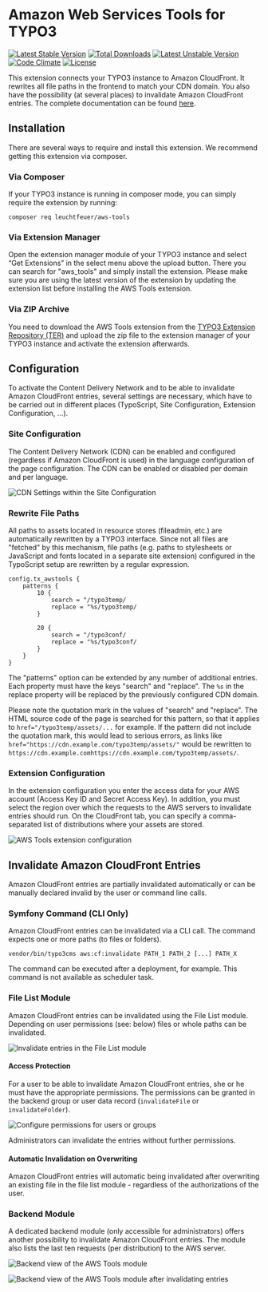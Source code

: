 Amazon Web Services Tools for TYPO3
===================================
[![Latest Stable Version](https://poser.pugx.org/leuchtfeuer/aws-tools/v/stable)](https://packagist.org/packages/leuchtfeuer/aws-tools)
[![Total Downloads](https://poser.pugx.org/leuchtfeuer/aws-tools/downloads)](https://packagist.org/packages/leuchtfeuer/aws-tools)
[![Latest Unstable Version](https://poser.pugx.org/leuchtfeuer/aws-tools/v/unstable)](https://packagist.org/packages/leuchtfeuer/aws-tools)
[![Code Climate](https://codeclimate.com/github/Leuchtfeuer/typo3-aws-tools/badges/gpa.svg)](https://codeclimate.com/github/Leuchtfeuer/typo3-aws-tools)
[![License](https://poser.pugx.org/leuchtfeuer/aws-tools/license)](https://packagist.org/packages/leuchtfeuer/aws-tools)

This extension connects your TYPO3 instance to Amazon CloudFront. It rewrites all file paths in the frontend to match your CDN
domain. You also have the possibility (at several places) to invalidate Amazon CloudFront entries.
The complete documentation can be found [here](https://docs.typo3.org/p/leuchtfeuer/aws-tools/master/en-us/).

## Installation

There are several ways to require and install this extension. We recommend getting this extension via composer.

### Via Composer

If your TYPO3 instance is running in composer mode, you can simply require the extension by running:

    composer req leuchtfeuer/aws-tools

### Via Extension Manager

Open the extension manager module of your TYPO3 instance and select “Get Extensions” in the select menu above the upload button. 
There you can search for "aws_tools" and simply install the extension. Please make sure you are using the latest version of the 
extension by updating the extension list before installing the AWS Tools extension.

### Via ZIP Archive

You need to download the AWS Tools extension from the 
[TYPO3 Extension Repository (TER)](https://extensions.typo3.org/extension/aws_tools/ "aws_tools in TER")  and upload the zip file 
to the extension manager of your TYPO3 instance and activate the extension afterwards.

## Configuration

To activate the Content Delivery Network and to be able to invalidate Amazon CloudFront entries, several settings are necessary,
which have to be carried out in different places (TypoScript, Site Configuration, Extension Configuration, ...).

### Site Configuration

The Content Delivery Network  (CDN) can be enabled and configured (regardless if Amazon CloudFront is used) in the language
configuration of the page configuration. The CDN can be enabled or disabled per domain and per language.

![CDN Settings within the Site Configuration](https://raw.githubusercontent.com/Leuchtfeuer/typo3-aws-tools/master/Documentation/Images/site-configuration.png "CDN Settings within the Site Configuration")

### Rewrite File Paths

All paths to assets located in resource stores (fileadmin, etc.) are automatically rewritten by a TYPO3 interface. Since not all
files are "fetched" by this mechanism, file paths (e.g. paths to stylesheets or JavaScript and fonts located in a separate site 
extension) configured in the TypoScript setup are rewritten by a regular expression.

```
config.tx_awstools {
    patterns {
        10 {
            search = "/typo3temp/
            replace = "%s/typo3temp/
        }

        20 {
            search = "/typo3conf/
            replace = "%s/typo3conf/
        }
    }
}
```

The "patterns" option can be extended by any number of additional entries. Each property must have the keys "search" and 
"replace". The `%s` in the replace property will be replaced by the previously configured CDN domain.

Please note the quotation mark in the values of "search" and "replace". The HTML source code of the page is searched for this 
pattern, so that it applies to `href="/typo3temp/assets/...` for example. If the pattern did not include the quotation mark, this 
would lead to serious errors, as links like `href="https://cdn.example.com/typo3temp/assets/"` would be rewritten to 
`https://cdn.example.comhttps://cdn.example.com/typo3temp/assets/`.

### Extension Configuration

In the extension configuration you enter the access data for your AWS account (Access Key ID and Secret Access Key). In addition, 
you must select the region over which the requests to the AWS servers to invalidate entries should run. On the CloudFront tab, 
you can specify a comma-separated list of distributions where your assets are stored.

![AWS Tools extension configuration](https://raw.githubusercontent.com/Leuchtfeuer/typo3-aws-tools/master/Documentation/Images/extension-configuration.png "AWS Tools extension configuration")

## Invalidate Amazon CloudFront Entries

Amazon CloudFront entries are partially invalidated automatically or can be manually declared invalid by the user or command line 
calls.

### Symfony Command (CLI Only)

Amazon CloudFront entries can be invalidated via a CLI call. The command expects one or more paths (to files or folders).

    vendor/bin/typo3cms aws:cf:invalidate PATH_1 PATH_2 [...] PATH_X

The command can be executed after a deployment, for example. This command is not available as scheduler task.

### File List Module

Amazon CloudFront entries can be invalidated using the File List module. Depending on user permissions (see: below) files or whole 
paths can be invalidated.

![Invalidate entries in the File List module](https://raw.githubusercontent.com/Leuchtfeuer/typo3-aws-tools/master/Documentation/Images/file-list.png "Invalidate entries in the File List module")

#### Access Protection

For a user to be able to invalidate Amazon CloudFront entries, she or he must have the appropriate permissions. The permissions 
can be granted in the backend group or user data record (`invalidateFile` or `invalidateFolder`).

![Configure permissions for users or groups](https://raw.githubusercontent.com/Leuchtfeuer/typo3-aws-tools/master/Documentation/Images/user-permissions.png "Configure permissions for users or groups")

Administrators can invalidate the entries without further permissions.

#### Automatic Invalidation on Overwriting

Amazon CloudFront entries will automatic being invalidated after overwriting an existing file in the file list module - regardless 
of the authorizations of the user.

### Backend Module

A dedicated backend module (only accessible for administrators) offers another possibility to invalidate Amazon CloudFront 
entries. The module also lists the last ten requests (per distribution) to the AWS server.

![Backend view of the AWS Tools module](https://raw.githubusercontent.com/Leuchtfeuer/typo3-aws-tools/master/Documentation/Images/backend-module.png "Backend view of the AWS Tools module")

![Backend view of the AWS Tools module after invalidating entries](https://raw.githubusercontent.com/Leuchtfeuer/typo3-aws-tools/master/Documentation/Images/backend-module-invalidation.png "Backend view of the AWS Tools module after invalidating entries")
